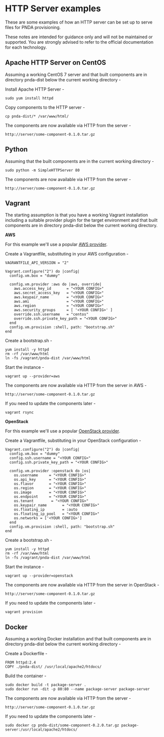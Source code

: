 # HTTP Server examples

These are some examples of how an HTTP server can be set up to serve files for PNDA provisioning.

These notes are intended for guidance only and will not be maintained or supported. You are strongly advised to refer to the official documentation for each technology.

## Apache HTTP Server on CentOS

Assuming a working CentOS 7 server and that built components are in directory pnda-dist below the current working directory -

Install Apache HTTP Server -

	sudo yum install httpd

Copy components to the HTTP server -

	cp pnda-dist/* /var/www/html/

The components are now available via HTTP from the server -

	http://server/some-component-0.1.0.tar.gz

## Python

Assuming that the built components are in the current working directory -

	sudo python -m SimpleHTTPServer 80

The components are now available via HTTP from the server -

	http://server/some-component-0.1.0.tar.gz

## Vagrant

The starting assumption is that you have a working Vagrant installation including a suitable provider plugin for the target environment and that built components are in directory pnda-dist below the current working directory.

**AWS**

For this example we'll use a popular [AWS provider](https://github.com/mitchellh/vagrant-aws).

Create a Vagrantfile, substituting in your AWS configuration -

	VAGRANTFILE_API_VERSION = "2"
	
	Vagrant.configure("2") do |config|
	  config.vm.box = "dummy"
	
	  config.vm.provider :aws do |aws, override|
	    aws.access_key_id 		= "<YOUR CONFIG>"
	    aws.secret_access_key 	= "<YOUR CONFIG>"
	    aws.keypair_name		= "<YOUR CONFIG>"
	    aws.ami 				= "<YOUR CONFIG>"
	    aws.region 				= "<YOUR CONFIG>"
	    aws.security_groups 	= [ '<YOUR CONFIG>' ]
	    override.ssh.username 	= "centos"
	    override.ssh.private_key_path = "<YOUR CONFIG>"
	  end
	  config.vm.provision :shell, path: "bootstrap.sh"
	end

Create a bootstrap.sh -

	yum install -y httpd
	rm -rf /var/www/html
	ln -fs /vagrant/pnda-dist /var/www/html

Start the instance -

	vagrant up --provider=aws

The components are now available via HTTP from the server in AWS -

	http://server/some-component-0.1.0.tar.gz

If you need to update the components later -

	vagrant rsync

**OpenStack**

For this example we'll use a popular [OpenStack provider](https://github.com/cloudbau/vagrant-openstack-plugin).

Create a Vagrantfile, substituting in your OpenStack configuration -

	Vagrant.configure("2") do |config|
	  config.vm.box = "dummy"
	  config.ssh.username = "<YOUR CONFIG>"
	  config.ssh.private_key_path = "<YOUR CONFIG>"
	
	  config.vm.provider :openstack do |os|
	    os.username     = "<YOUR CONFIG>"          
	    os.api_key      = "<YOUR CONFIG>"           
	    os.flavor       = "<YOUR CONFIG>"          
	    os.region       = "<YOUR CONFIG>"
	    os.image        = "<YOUR CONFIG>"               
	    os.endpoint     = "<YOUR CONFIG>"
	    os.tenant        = "<YOUR CONFIG>"
	    os.keypair_name       = "<YOUR CONFIG>"
	    os.floating_ip        = :auto
	    os.floating_ip_pool   = "<YOUR CONFIG>"
	    os.networks = ['<YOUR CONFIG>']
	  end
	  config.vm.provision :shell, path: "bootstrap.sh"
	end

Create a bootstrap.sh -

	yum install -y httpd
	rm -rf /var/www/html
	ln -fs /vagrant/pnda-dist /var/www/html

Start the instance -

	vagrant up --provider=openstack

The components are now available via HTTP from the server in OpenStack -

	http://server/some-component-0.1.0.tar.gz

If you need to update the components later -

	vagrant provision

## Docker

Assuming a working Docker installation and that built components are in directory pnda-dist below the current working directory -

Create a Dockerfile -

	FROM httpd:2.4
	COPY ./pnda-dist/ /usr/local/apache2/htdocs/

Build the container -

	sudo docker build -t package-server .
	sudo docker run -dit -p 80:80 --name package-server package-server

The components are now available via HTTP from the server -

	http://server/some-component-0.1.0.tar.gz

If you need to update the components later -

	sudo docker cp pnda-dist/some-component-0.2.0.tar.gz package-server:/usr/local/apache2/htdocs/


